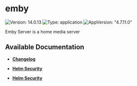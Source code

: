 # emby

![Version: 14.0.13](https://img.shields.io/badge/Version-14.0.13-informational?style=flat-square) ![Type: application](https://img.shields.io/badge/Type-application-informational?style=flat-square) ![AppVersion: "4.7.11.0"](https://img.shields.io/badge/AppVersion-"4.7.11.0"-informational?style=flat-square)

Emby Server is a home media server

## Available Documentation

- [**Changelog**](CHANGELOG)

- [**Helm Security**](container-security)

- [**Helm Security**](helm-security)


